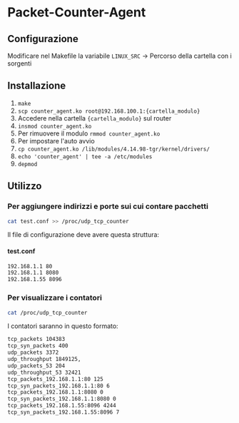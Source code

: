 # Packet-Counter-Agent

## Configurazione

Modificare nel Makefile la variabile `LINUX_SRC` -> Percorso della cartella con i sorgenti

## Installazione

1. `make`
2. `scp counter_agent.ko root@192.168.100.1:{cartella_modulo}`
3. Accedere nella cartella `{cartella_modulo}` sul router
4. `insmod counter_agent.ko`
5. Per rimuovere il modulo `rmmod counter_agent.ko`
6. Per impostare l'auto avvio
  1. `cp counter_agent.ko /lib/modules/4.14.98-tgr/kernel/drivers/`
  2. `echo 'counter_agent' | tee -a /etc/modules`
  3. `depmod`

## Utilizzo

### Per aggiungere indirizzi e porte sui cui contare pacchetti

```bash
cat test.conf >> /proc/udp_tcp_counter
```

Il file di configurazione deve avere questa struttura:

#### test.conf

```txt
192.168.1.1 80
192.168.1.1 8080
192.168.1.55 8096
```

### Per visualizzare i contatori

```bash
cat /proc/udp_tcp_counter 
```

I contatori saranno in questo formato:

```txt
tcp_packets 104383
tcp_syn_packets 400
udp_packets 3372
udp_throughput 1849125,
udp_packets_53 204
udp_throughput_53 32421
tcp_packets_192.168.1.1:80 125
tcp_syn_packets_192.168.1.1:80 6
tcp_packets_192.168.1.1:8080 0
tcp_syn_packets_192.168.1.1:8080 0
tcp_packets_192.168.1.55:8096 4244
tcp_syn_packets_192.168.1.55:8096 7
```
